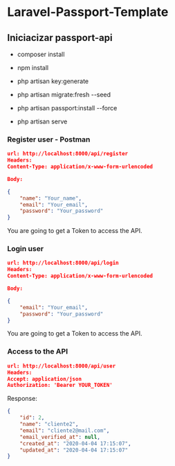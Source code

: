 # Laravel-Passport-Template


## Iniciacizar passport-api


- composer install

- npm install

- php artisan key:generate

- php artisan migrate:fresh --seed

- php artisan passport:install --force

- php artisan serve


### Register user - Postman

```json
url: http://localhost:8000/api/register
Headers:
Content-Type: application/x-www-form-urlencoded

Body:

{
    "name": "Your_name",
    "email": "Your_email",
    "password": "Your_password"
}

```

You are going to get a Token to access the API.

### Login user

```json
url: http://localhost:8000/api/login
Headers:
Content-Type: application/x-www-form-urlencoded

Body:

{
    "email": "Your_email",
    "password": "Your_password"
}

```

You are going to get a Token to access the API.

### Access to the API

```json
url: http://localhost:8000/api/user
Headers:
Accept: application/json
Authorization: 'Bearer YOUR_TOKEN'


```

Response:

```json
{
    "id": 2,
    "name": "cliente2",
    "email": "cliente2@mail.com",
    "email_verified_at": null,
    "created_at": "2020-04-04 17:15:07",
    "updated_at": "2020-04-04 17:15:07"
}
```
